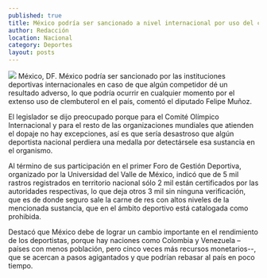 ```yaml
---
published: true
title: México podría ser sancionado a nivel internacional por uso del clembuterol en deportistas
author: Redacción
location: Nacional
category: Deportes
layout: posts
---
```


![](http://i.imgur.com/3QmA8XPm.jpg)
México, DF. México podría ser sancionado por las instituciones deportivas internacionales en caso de que algún competidor dé un resultado adverso, lo que podría ocurrir en cualquier momento por el extenso uso de clembuterol en el país, comentó el diputado Felipe Muñoz.

El legislador se dijo preocupado porque para el Comité Olímpico Internacional y para el resto de las organizaciones mundiales que atienden el dopaje no hay excepciones, así es que sería desastroso que algún deportista nacional perdiera una medalla por detectársele esa sustancia en el organismo.

Al término de sus participación en el primer Foro de Gestión Deportiva, organizado por la Universidad del Valle de México, indicó que de 5 mil rastros registrados en territorio nacional sólo 2 mil están certificados por las autoridades respectivas, lo que deja otros 3 mil sin ninguna verificación, que es de donde seguro sale la carne de res con altos niveles de la mencionada sustancia, que en el ámbito deportivo está catalogada como prohibida.

Destacó que México debe de lograr un cambio importante en el rendimiento de los deportistas, porque hay naciones como Colombia y Venezuela –países con menos población, pero cinco veces más recursos monetarios--, que se acercan a pasos agigantados y que podrían rebasar al país en poco tiempo.
